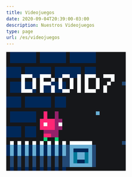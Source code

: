 ```yaml
---
title: Videojuegos
date: 2020-09-04T20:39:00-03:00
description: Nuestros Videojuegos
type: page
url: /es/videojuegos
---
```


[![DROID7](droid7/thumbnail.gif)](droid7)
